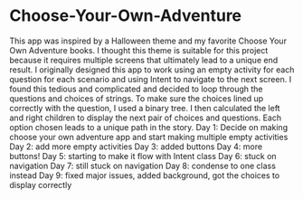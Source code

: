 # Choose-Your-Own-Adventure

This app was inspired by a Halloween theme and my favorite Choose Your Own Adventure books. I thought this theme is suitable for this project because it requires multiple screens that ultimately lead to a unique end result.
I originally designed this app to work using an empty activity for each question for each scenario and using Intent to navigate to the next screen. I found this tedious and complicated and decided to loop through the questions and choices of strings. To make sure the choices lined up correctly with the question, I used a binary tree. I then calculated the left and right children to display the next pair of choices and questions. Each option chosen leads to a unique path in the story.
Day 1: Decide on making choose your own adventure app and start making multiple empty activities
Day 2: add more empty activities
Day 3: added buttons
Day 4: more buttons!
Day 5: starting to make it flow with Intent class
Day 6: stuck on navigation
Day 7: still stuck on navigation
Day 8: condense to one class instead
Day 9: fixed major issues, added background, got the choices to display correctly
